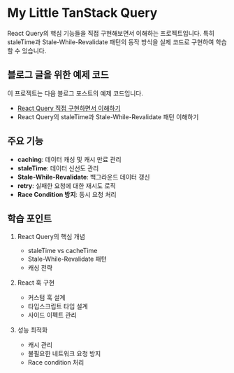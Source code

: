 # My Little TanStack Query

React Query의 핵심 기능들을 직접 구현해보면서 이해하는 프로젝트입니다. 특히 staleTime과 Stale-While-Revalidate 패턴의 동작 방식을 실제 코드로 구현하여 학습할 수 있습니다.


##  블로그 글을 위한 예제 코드

이 프로젝트는 다음 블로그 포스트의 예제 코드입니다.
- [React Query 직접 구현하면서 이해하기](https://www.reese-log.com/tanstack-query-internals-and-implementation)
- React Query의 staleTime과 Stale-While-Revalidate 패턴 이해하기

##  주요 기능

- **caching**: 데이터 캐싱 및 캐시 만료 관리
- **staleTime**: 데이터 신선도 관리
- **Stale-While-Revalidate**: 백그라운드 데이터 갱신
- **retry**: 실패한 요청에 대한 재시도 로직
- **Race Condition 방지**: 동시 요청 처리

##  학습 포인트

1. React Query의 핵심 개념
   - staleTime vs cacheTime
   - Stale-While-Revalidate 패턴
   - 캐싱 전략

2. React 훅 구현
   - 커스텀 훅 설계
   - 타입스크립트 타입 설계
   - 사이드 이펙트 관리

3. 성능 최적화
   - 캐시 관리
   - 불필요한 네트워크 요청 방지
   - Race condition 처리

